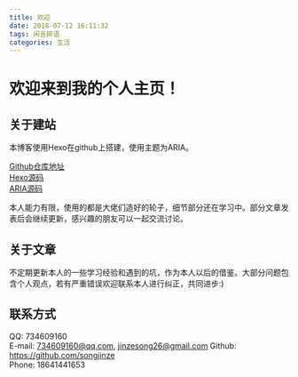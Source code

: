 ```yaml
---
title: 欢迎
date: 2018-07-12 16:11:32
tags: 闲言碎语
categories: 生活 
---
```

# 欢迎来到我的个人主页！

## 关于建站

本博客使用Hexo在github上搭建，使用主题为ARIA。  

[Github仓库地址](https://github.com/songjinze/songjinze.github.io)  
[Hexo源码](https://github.com/hexojs/hexo)  
[ARIA源码](https://github.com/AlynxZhou/hexo-theme-aria)  

本人能力有限，使用的都是大佬们造好的轮子，细节部分还在学习中。部分文章发表后会继续更新，感兴趣的朋友可以一起交流讨论。

## 关于文章

不定期更新本人的一些学习经验和遇到的坑，作为本人以后的借鉴。大部分问题包含个人观点，若有严重错误欢迎联系本人进行纠正，共同进步:)

## 联系方式

QQ: 734609160  
E-mail: 734609160@qq.com, jinzesong26@gmail.com
Github: https://github.com/songjinze  
Phone: 18641441653  
